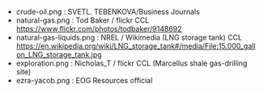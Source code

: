 - crude-oil.png : SVETL. TEBENKOVA/Business Journals
- natural-gas.png : Tod Baker / flickr CCL https://www.flickr.com/photos/todbaker/9148692
- natural-gas-liquids.png : NREL / Wikimedia (LNG storage tank) CCL https://en.wikipedia.org/wiki/LNG_storage_tank#/media/File:15.000_gallon_LNG_storage_tank.jpg
- exploration.png : Nicholas_T / flickr CCL (Marcellus shale gas-drilling site)
- ezra-yacob.png : EOG Resources official
